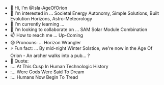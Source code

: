 - 👋 Hi, I’m @Isla-AgeOfOrion
- 👀 I’m interested in ... Societal Energy Autonomy, Simple Solutions, Built Evolution Horizons, Astro-Meteorology
- 🌱 I’m currently learning ...
- 💞️ I’m looking to collaborate on ... SAM Solar Module Combination
- 📫 How to reach me ... Up-Coming
- 😄 Pronouns: ... Horizon Wrangler
- ⚡ Fun fact: ... By mid-night Winter Solstice, we're now in the Age Of Orion - An archer walks into a pub... ?
- 🌱 Quote:
- :... At This Cusp In Human Technologic History
- :... Were Gods Were Said To Dream
- :... Humans Now Begin To Tread

<!---
Isla-AgeOfOrion/Isla-AgeOfOrion is a ✨ special ✨ repository because its `README.md` (this file) appears on your GitHub profile.
You can click the Preview link to take a look at your changes.
--->
